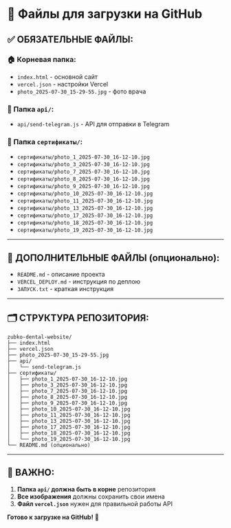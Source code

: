 # 📁 Файлы для загрузки на GitHub

## **✅ ОБЯЗАТЕЛЬНЫЕ ФАЙЛЫ:**

### **🏠 Корневая папка:**
- `index.html` - основной сайт
- `vercel.json` - настройки Vercel
- `photo_2025-07-30_15-29-55.jpg` - фото врача

### **📁 Папка `api/`:**
- `api/send-telegram.js` - API для отправки в Telegram

### **📁 Папка `сертификаты/`:**
- `сертификаты/photo_1_2025-07-30_16-12-10.jpg`
- `сертификаты/photo_3_2025-07-30_16-12-10.jpg`
- `сертификаты/photo_7_2025-07-30_16-12-10.jpg`
- `сертификаты/photo_8_2025-07-30_16-12-10.jpg`
- `сертификаты/photo_9_2025-07-30_16-12-10.jpg`
- `сертификаты/photo_10_2025-07-30_16-12-10.jpg`
- `сертификаты/photo_11_2025-07-30_16-12-10.jpg`
- `сертификаты/photo_13_2025-07-30_16-12-10.jpg`
- `сертификаты/photo_17_2025-07-30_16-12-10.jpg`
- `сертификаты/photo_18_2025-07-30_16-12-10.jpg`
- `сертификаты/photo_19_2025-07-30_16-12-10.jpg`

---

## **📖 ДОПОЛНИТЕЛЬНЫЕ ФАЙЛЫ (опционально):**
- `README.md` - описание проекта
- `VERCEL_DEPLOY.md` - инструкция по деплою
- `ЗАПУСК.txt` - краткая инструкция

---

## **🗂️ СТРУКТУРА РЕПОЗИТОРИЯ:**

```
zubko-dental-website/
├── index.html
├── vercel.json
├── photo_2025-07-30_15-29-55.jpg
├── api/
│   └── send-telegram.js
├── сертификаты/
│   ├── photo_1_2025-07-30_16-12-10.jpg
│   ├── photo_3_2025-07-30_16-12-10.jpg
│   ├── photo_7_2025-07-30_16-12-10.jpg
│   ├── photo_8_2025-07-30_16-12-10.jpg
│   ├── photo_9_2025-07-30_16-12-10.jpg
│   ├── photo_10_2025-07-30_16-12-10.jpg
│   ├── photo_11_2025-07-30_16-12-10.jpg
│   ├── photo_13_2025-07-30_16-12-10.jpg
│   ├── photo_17_2025-07-30_16-12-10.jpg
│   ├── photo_18_2025-07-30_16-12-10.jpg
│   └── photo_19_2025-07-30_16-12-10.jpg
└── README.md (опционально)
```

---

## **🎯 ВАЖНО:**

1. **Папка `api/` должна быть в корне** репозитория
2. **Все изображения** должны сохранить свои имена
3. **Файл `vercel.json`** нужен для правильной работы API

**Готово к загрузке на GitHub!** 🚀